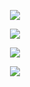 <p align=center><img src="https://github-profile-trophy.vercel.app/?username=zzandland&theme=gruvbox&no-frame=true&col=4" /></p>

<p align=center><img src="http://github-readme-streak-stats.herokuapp.com?user=zzandland&theme=gruvbox&hide_border=true" /></p>
<p align=center><img src="https://github-readme-stats.vercel.app/api?username=zzandland&show_icons=true&theme=gruvbox&hide_border=true&count_private=true" /></p>
<p align=center><img src="https://github-readme-stats.vercel.app/api/top-langs/?username=zzandland&layout=compact&theme=gruvbox&hide_border=true" /></p>
